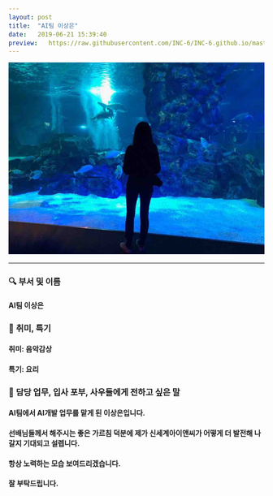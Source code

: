 ```yaml
---
layout: post
title:  "AI팀 이상은"
date:   2019-06-21 15:39:40
preview:   https://raw.githubusercontent.com/INC-6/INC-6.github.io/master/_asset/%EB%8F%99%EA%B8%B0%EC%82%AC%EC%A7%84/191921.jpg
---
```


![Picture 1](https://raw.githubusercontent.com/INC-6/INC-6.github.io/master/_asset/%EC%85%80%EC%B9%B4/%EC%83%81%EC%9D%80.jpg)

---

### 🔍 **부서 및 이름**

#### AI팀 이상은
    
### 🔔 **취미, 특기**

#### 취미: 음악감상
  
#### 특기: 요리

### 🔔 **담당 업무, 입사 포부, 사우들에게 전하고 싶은 말**

#### AI팀에서 AI개발 업무를 맡게 된 이상은입니다. 
 
#### 선배님들께서 해주시는 좋은 가르침 덕분에 제가 신세계아이앤씨가 어떻게 더 발전해 나갈지 기대되고 설렙니다. 
 
#### 항상 노력하는 모습 보여드리겠습니다. 
 
#### 잘 부탁드립니다.